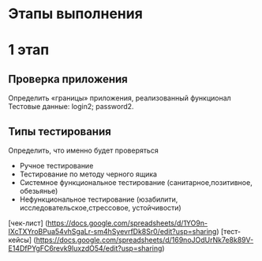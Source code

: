 # Этапы выполнения
# 1 этап
## Проверка приложения
Определить «границы» приложения, реализованный функционал
Тестовые данные:
login2;
password2.

## Типы тестирования
Определить, что именно будет проверяться
* Ручное тестирование
* Тестирование по методу черного ящика
* Системное функциональное тестирование (санитарное,позитивное, обезьянье)
* Нефункциональное тестирование (юзабилити, исследовательское,стрессовое, устойчивости)

[чек-лист] (https://docs.google.com/spreadsheets/d/1YO9n-IXcTXYroBPua54vhSgaLr-sm4hSyevrfDk8Sr0/edit?usp=sharing) 
[тест-кейсы] (https://docs.google.com/spreadsheets/d/169noJOdUrNk7e8k89V-E14DfPYgFC6revk9luxzdO54/edit?usp=sharing)
